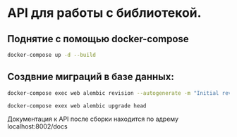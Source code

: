 # API для работы с библиотекой. 
## Поднятие с помощью docker-compose
~~~bash
docker-compose up -d --build
~~~
## Создвние миграций в базе данных: ##
~~~bash
docker-compose exec web alembic revision --autogenerate -m "Initial revision"
~~~~
~~~bash
docker-compose exex web alembic upgrade head
~~~

Документация к API после сборки находится по адрему localhost:8002/docs
